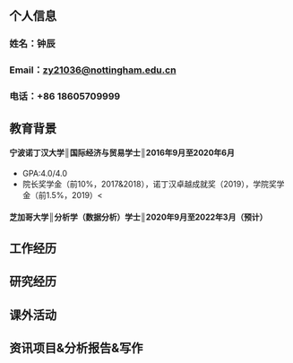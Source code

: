 ## 个人信息
### 姓名：钟辰
### Email：zy21036@nottingham.edu.cn
### 电话：+86 18605709999
## 教育背景
#### 宁波诺丁汉大学║国际经济与贸易学士║2016年9月至2020年6月
* GPA:4.0/4.0
* 院长奖学金（前10%，2017&2018），诺丁汉卓越成就奖（2019），学院奖学金（前1.5%，2019）<
#### 芝加哥大学║分析学（数据分析）学士║2020年9月至2022年3月（预计）
## 工作经历
## 研究经历
## 课外活动
## 资讯项目&分析报告&写作 
